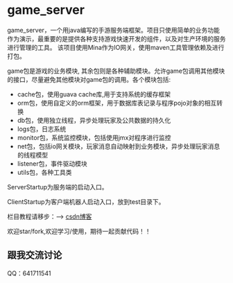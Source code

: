 # game_server
  game_server，一个用java编写的手游服务端框架。项目只使用简单的业务功能作为演示，最重要的是提供各种支持游戏快速开发的组件，以及对生产环境的服务进行管理的工具。
  该项目使用Mina作为IO网关，使用maven工具管理依赖及进行打包。  

  game包是游戏的业务模块, 其余包则是各种辅助模块。允许game包调用其他模块的接口，尽量避免其他模块对game包的调用。各个模块包括:
  * cache包，使用guava cache库,用于支持系统的缓存框架　　
  * orm包，使用自定义的orm框架，用于数据库表记录与程序pojo对象的相互转换　　　
  * db包，使用独立线程，异步处理玩家及公共数据的持久化　
  * logs包，日志系统　
  * monitor包，系统监控模块，包括使用jmx对程序进行监控 　　
  * net包，包括io网关模块，玩家消息自动映射到业务模块，异步处理玩家消息的线程模型　　
  * listener包，事件驱动模块 　　
  * utils包，各种工具类　　


  ServerStartup为服务端的启动入口。

  ClientStartup为客户端机器人启动入口，放到test目录下。


  栏目教程请移步：--> [csdn博客](http://blog.csdn.net/column/details/16043.html)

  欢迎star/fork,欢迎学习/使用，期待一起贡献代码！！

  ## 跟我交流讨论
  QQ：641711541
  
